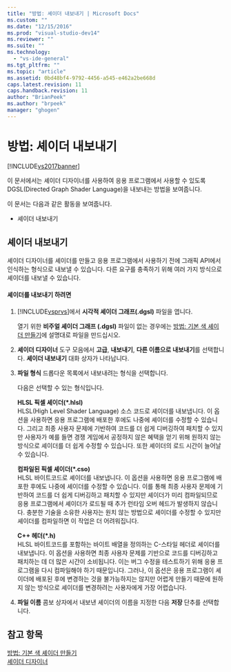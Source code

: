 ```yaml
---
title: "방법: 셰이더 내보내기 | Microsoft Docs"
ms.custom: ""
ms.date: "12/15/2016"
ms.prod: "visual-studio-dev14"
ms.reviewer: ""
ms.suite: ""
ms.technology: 
  - "vs-ide-general"
ms.tgt_pltfrm: ""
ms.topic: "article"
ms.assetid: 0bd48bf4-9792-4456-a545-e462a2be668d
caps.latest.revision: 11
caps.handback.revision: 11
author: "BrianPeek"
ms.author: "brpeek"
manager: "ghogen"
---
```

# 방법: 셰이더 내보내기
[!INCLUDE[vs2017banner](../code-quality/includes/vs2017banner.md)]

이 문서에서는 셰이더 디자이너를 사용하여 응용 프로그램에서 사용할 수 있도록 DGSL\(Directed Graph Shader Language\)을 내보내는 방법을 보여줍니다.  
  
 이 문서는 다음과 같은 활동을 보여줍니다.  
  
-   셰이더 내보내기  
  
## 셰이더 내보내기  
 셰이더 디자이너를 셰이더를 만들고 응용 프로그램에서 사용하기 전에 그래픽 API에서 인식하는 형식으로 내보낼 수 있습니다.  다른 요구를 충족하기 위해 여러 가지 방식으로 셰이더를 내보낼 수 있습니다.  
  
#### 셰이더를 내보내기 하려면  
  
1.  [!INCLUDE[vsprvs](../code-quality/includes/vsprvs_md.md)]에서 **시각적 셰이더 그래프\(.dgsl\)** 파일을 엽니다.  
  
     열기 위한 **비주얼 셰이더 그래프 \(.dgsl\)** 파일이 없는 경우에는 [방법: 기본 색 셰이더 만들기](../designers/how-to-create-a-basic-color-shader.md)에 설명대로 파일을 만드십시오.  
  
2.  **셰이더 디자이너** 도구 모음에서 **고급**, **내보내기**, **다른 이름으로 내보내기**를 선택합니다.  **셰이더 내보내기** 대화 상자가 나타납니다.  
  
3.  **파일 형식** 드롭다운 목록에서 내보내려는 형식을 선택합니다.  
  
     다음은 선택할 수 있는 형식입니다.  
  
     **HLSL 픽셀 셰이더\(\*.hlsl\)**  
     HLSL\(High Level Shader Language\) 소스 코드로 셰이더를 내보냅니다.  이 옵션을 사용하면 응용 프로그램에 배포한 후에도 나중에 셰이더를 수정할 수 있습니다.  그리고 최종 사용자 문제에 기반하여 코드를 더 쉽게 디버깅하여 패치할 수 있지만 사용자가 예를 들면 경쟁 게임에서 공정하지 않은 혜택을 얻기 위해 원하지 않는 방식으로 셰이더를 더 쉽게 수정할 수 있습니다.  또한 셰이더의 로드 시간이 늘어날 수 있습니다.  
  
     **컴파일된 픽셀 셰이더\(\*.cso\)**  
     HLSL 바이트코드로 셰이더를 내보냅니다.  이 옵션을 사용하면 응용 프로그램에 배포한 후에도 나중에 셰이더를 수정할 수 있습니다.  이를 통해 최종 사용자 문제에 기반하여 코드를 더 쉽게 디버깅하고 패치할 수 있지만 셰이더가 미리 컴파일되므로 응용 프로그램에서 셰이더가 로드될 때 추가 런타임 오버 헤드가 발생하지 않습니다.  충분한 기술을 소유한 사용자는 원치 않는 방법으로 셰이더를 수정할 수 있지만 셰이더를 컴파일하면 이 작업은 더 어려워집니다.  
  
     **C\+\+ 헤더\(\*.h\)**  
     HLSL 바이트코드를 포함하는 바이트 배열을 정의하는 C\-스타일 헤더로 셰이더를 내보냅니다.  이 옵션을 사용하면 최종 사용자 문제를 기반으로 코드를 디버깅하고 패치하는 데 더 많은 시간이 소비됩니다. 이는 버그 수정을 테스트하기 위해 응용 프로그램을 다시 컴파일해야 하기 때문입니다.  그러나, 이 옵션은 응용 프로그램이 셰이더에 배포된 후에 변경하는 것을 불가능하지는 않지만 어렵게 만들기 때문에 원하지 않는 방식으로 셰이더를 변경하려는 사용자에게 가장 어렵습니다.  
  
4.  **파일 이름** 콤보 상자에서 내보낸 셰이더의 이름을 지정한 다음 **저장** 단추를 선택합니다.  
  
## 참고 항목  
 [방법: 기본 색 셰이더 만들기](../designers/how-to-create-a-basic-color-shader.md)   
 [셰이더 디자이너](../designers/shader-designer.md)